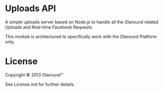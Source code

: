 Uploads API
===========

A simple uploads server based on Node.js to handle all the Olaround related Uploads and Real-time Facebook Requests.

This module is archtectured to specifically work with the Olaround Platform only.


License
=======

Copyright © 2013 Olaround™

See License.md for further details.
